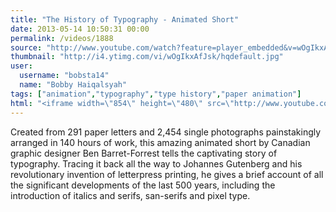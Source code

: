 ```yaml
---
title: "The History of Typography - Animated Short"
date: 2013-05-14 10:50:31 00:00
permalink: /videos/1888
source: "http://www.youtube.com/watch?feature=player_embedded&v=wOgIkxAfJsk"
thumbnail: "http://i4.ytimg.com/vi/wOgIkxAfJsk/hqdefault.jpg"
user:
  username: "bobsta14"
  name: "Bobby Haiqalsyah"
tags: ["animation","typography","type history","paper animation"]
html: "<iframe width=\"854\" height=\"480\" src=\"http://www.youtube.com/embed/wOgIkxAfJsk?wmode=transparent&feature=oembed\" frameborder=\"0\" allowfullscreen></iframe>"
---
```


Created from 291 paper letters and 2,454 single photographs painstakingly arranged in 140 hours of work, this amazing animated short by Canadian graphic designer Ben Barret-Forrest tells the captivating story of typography. Tracing it back all the way to Johannes Gutenberg and his revolutionary invention of letterpress printing, he gives a brief account of all the significant developments of the last 500 years, including the introduction of italics and serifs, san-serifs and pixel type.